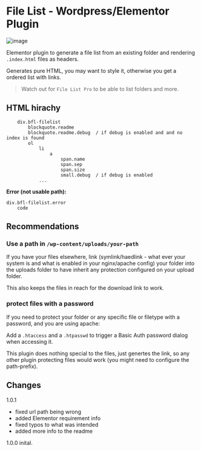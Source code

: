 # File List - Wordpress/Elementor Plugin

![image](https://user-images.githubusercontent.com/1894723/151361189-dd7c119d-262a-4f3e-a845-466e8236280f.png)


Elementor plugin to generate a file list from an existing folder and rendering `.index.html` files as headers.

Generates pure HTML, you may want to style it, otherwise you get a ordered list with links.

> Watch out for `File List Pro` to be able to list folders and more.


## HTML hirachy
```
    div.bfl-filelist
        blockquote.readme
        blockquote.readme.debug  / if debug is enabled and and no index is found
        ol
            li
                a
                    span.name
                    span.sep
                    span.size
                    small.debug  / if debug is enabled
            ...

```

**Error (not usable path):**

```
div.bfl-filelist.error
    code

```

## Recommendations

### Use a path in `/wp-content/uploads/your-path`
If you have your files elsewhere, link (symlink/haedlink - what ever your system is and what is enabled in your nginx/apache config) your folder into the uploads folder to have inherit any protection configured on your upload folder.

This also keeps the files in reach for the download link to work.

### protect files with a password
If you need to protect your folder or any specific file or filetype with a password, and you are using apache:

Add a `.htaccess` and a `.htpasswd` to trigger a Basic Auth password dialog when accessing it.

This plugin does nothing special to the files, just genertes the link, so any other plugin protecting files would work (you might need to configure the path-prefix). 

## Changes
1.0.1
- fixed url path being wrong
- added Elementor requirement info
- fixed typos to what was intended
- added more info to the readme

1.0.0
inital.